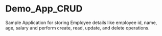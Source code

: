 # Demo_App_CRUD
Sample Application for storing Employee details like employee id, name, age, salary and perform create, read, update, and delete operations. 
